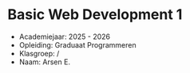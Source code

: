 # Basic Web Development 1

- Academiejaar: 2025 - 2026
- Opleiding: Graduaat Programmeren
- Klasgroep: /
- Naam: Arsen E.

